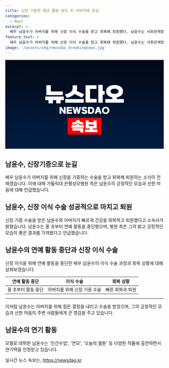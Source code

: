 ```yaml
---
title: 신장 기증한 청년 활동 중단 후 아버지에 효심
categories:
  - News
excerpt: >
  배우 남윤수가 아버지를 위해 신장 이식 수술을 받고 회복해 퇴원했다. 남윤수는 사회관계망서비스를 통해 수술 진행 상황을 공개하며 긍정적인 모습을 보였다. 소속사 관계자는 남윤수와 아버지가 빠르게 회복 중이라고 전했다. 남윤수는 지난달 19일부터 올 초까지 활동 중단하고 수술을 준비했는데, 병원 측은 그의 선한 마음과 밝은 에너지가 좋은 결과를 가져왔다고 전했다. (단어 수: 99)
feature_text: >
  배우 남윤수가 아버지를 위해 신장 이식 수술을 받고 회복해 퇴원했다. 남윤수는 사회관계망서비스를 통해 수술 진행 상황을 공개하며 긍정적인 모습을 보였다. 소속사 관계자는 남윤수와 아버지가 빠르게 회복 중이라고 전했다. 남윤수는 지난달 19일부터 올 초까지 활동 중단하고 수술을 준비했는데, 병원 측은 그의 선한 마음과 밝은 에너지가 좋은 결과를 가져왔다고 전했다. (단어 수: 99)
image: '/assets/img/newsdao_breakingnews.jpg'
---
```


<p><img src="/assets/img/newsdao_breakingnews.jpg" alt="flaretime 속보" /></p>

<h2 data-ke-size="size26">남윤수, 신장기증으로 눈길</h2>

<p data-ke-size="size16">배우 남윤수가 아버지를 위해 신장을 기증하는 수술을 받고 회복해 퇴원하는 소식이 전해졌습니다. 이에 대해 가톨릭대 은평성모병원 측은 남윤수의 긍정적인 모습과 선한 마음에 대해 언급했습니다.</p>

<h2 data-ke-size="size26">남윤수, 신장 이식 수술 성공적으로 마치고 퇴원</h2>

<p data-ke-size="size16">신장 기증 수술을 받은 남윤수와 아버지가 빠르게 건강을 회복하고 퇴원했다고 소속사가 밝혔습니다. 남윤수는 올 초부터 연예 활동을 중단했으며, 병원 측은 그의 밝고 긍정적인 모습이 좋은 결과를 가져왔다고 언급했습니다.</p>

<h2 data-ke-size="size26">남윤수의 연예 활동 중단과 신장 이식 수술</h2>

<p data-ke-size="size16">신장 이식을 위해 연예 활동을 중단한 배우 남윤수의 이식 수술 과정과 회복 상황에 대해 살펴보겠습니다.</p>

<table>
<thead>
<tr>
<th style="text-align: center; height: 17px;"><b>연예 활동 중단</b></th>
<th style="text-align: center; height: 17px;"><b>이식 수술</b></th>
<th style="text-align: center; height: 17px;"><b>회복 상황</b></th>
</tr>
</thead>
<tbody>
<tr>
<td style="text-align: center; height: 17px;">올 초부터 활동 중단</td>
<td style="text-align: center; height: 17px;">아버지를 위해 신장 기증 수술</td>
<td style="text-align: center; height: 17px;">빠른 회복과 퇴원</td>
</tr>
</tbody>
</table>

<hr>

<p data-ke-size="size16">이처럼 남윤수는 아버지를 위해 힘든 결정을 내리고 수술을 받았으며, 그의 긍정적인 모습과 선한 마음이 주변 사람들에게 큰 영감을 주고 있습니다.</p>

<h2 data-ke-size="size26">남윤수의 연기 활동</h2>

<p data-ke-size="size16">모델로 데뷔한 남윤수는 '인간수업', '연모', '오늘의 웹툰' 등 다양한 작품에 출연하면서 연기력을 인정받고 있습니다.</p>
실시간 뉴스 속보는, <a href="https://newsdao.kr" rel="dofollow">https://newsdao.kr</a>


